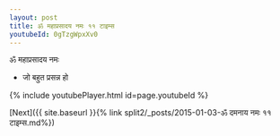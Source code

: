 ```yaml
---
layout: post
title: ॐ महाप्रसादय नमः ११ टाइम्स
youtubeId: 0gTzgWpxXv0
---
```

 
 
 ॐ महाप्रसादय नमः  
 
 -  जो बहुत प्रसन्न हो 
 
  
 
  
 
 
 
 
 
 


{% include youtubePlayer.html id=page.youtubeId %}
 
[Next]({{ site.baseurl }}{% link  split2/_posts/2015-01-03-ॐ दमनाय नमः ११ टाइम्स.md%})
 

